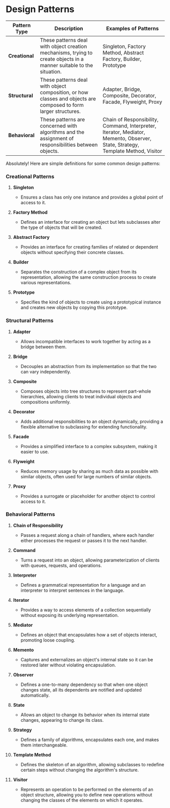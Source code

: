 # Design Patterns

| **Pattern Type**  | **Description**                                                                                     | **Examples of Patterns**                                                              |
|--------------------|-----------------------------------------------------------------------------------------------------|---------------------------------------------------------------------------------------|
| **Creational**     | These patterns deal with object creation mechanisms, trying to create objects in a manner suitable to the situation. | Singleton, Factory Method, Abstract Factory, Builder, Prototype                        |
| **Structural**     | These patterns deal with object composition, or how classes and objects are composed to form larger structures.       | Adapter, Bridge, Composite, Decorator, Facade, Flyweight, Proxy                        |
| **Behavioral**     | These patterns are concerned with algorithms and the assignment of responsibilities between objects.              | Chain of Responsibility, Command, Interpreter, Iterator, Mediator, Memento, Observer, State, Strategy, Template Method, Visitor |

Absolutely! Here are simple definitions for some common design patterns:

### Creational Patterns

1. **Singleton**
   - Ensures a class has only one instance and provides a global point of access to it.

2. **Factory Method**
   - Defines an interface for creating an object but lets subclasses alter the type of objects that will be created.

3. **Abstract Factory**
   - Provides an interface for creating families of related or dependent objects without specifying their concrete classes.

4. **Builder**
   - Separates the construction of a complex object from its representation, allowing the same construction process to create various representations.

5. **Prototype**
   - Specifies the kind of objects to create using a prototypical instance and creates new objects by copying this prototype.

### Structural Patterns

1. **Adapter**
   - Allows incompatible interfaces to work together by acting as a bridge between them.

2. **Bridge**
   - Decouples an abstraction from its implementation so that the two can vary independently.

3. **Composite**
   - Composes objects into tree structures to represent part-whole hierarchies, allowing clients to treat individual objects and compositions uniformly.

4. **Decorator**
   - Adds additional responsibilities to an object dynamically, providing a flexible alternative to subclassing for extending functionality.

5. **Facade**
   - Provides a simplified interface to a complex subsystem, making it easier to use.

6. **Flyweight**
   - Reduces memory usage by sharing as much data as possible with similar objects, often used for large numbers of similar objects.

7. **Proxy**
   - Provides a surrogate or placeholder for another object to control access to it.

### Behavioral Patterns

1. **Chain of Responsibility**
   - Passes a request along a chain of handlers, where each handler either processes the request or passes it to the next handler.

2. **Command**
   - Turns a request into an object, allowing parameterization of clients with queues, requests, and operations.

3. **Interpreter**
   - Defines a grammatical representation for a language and an interpreter to interpret sentences in the language.

4. **Iterator**
   - Provides a way to access elements of a collection sequentially without exposing its underlying representation.

5. **Mediator**
   - Defines an object that encapsulates how a set of objects interact, promoting loose coupling.

6. **Memento**
   - Captures and externalizes an object's internal state so it can be restored later without violating encapsulation.

7. **Observer**
   - Defines a one-to-many dependency so that when one object changes state, all its dependents are notified and updated automatically.

8. **State**
   - Allows an object to change its behavior when its internal state changes, appearing to change its class.

9. **Strategy**
   - Defines a family of algorithms, encapsulates each one, and makes them interchangeable.

10. **Template Method**
    - Defines the skeleton of an algorithm, allowing subclasses to redefine certain steps without changing the algorithm's structure.

11. **Visitor**
    - Represents an operation to be performed on the elements of an object structure, allowing you to define new operations without changing the classes of the elements on which it operates.
